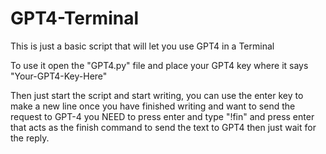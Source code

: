 # GPT4-Terminal
This is just a basic script that will let you use GPT4 in a Terminal

To use it open the "GPT4.py" file and place your GPT4 key where it says "Your-GPT4-Key-Here"

Then just start the script and start writing, you can use the enter key to make a new line
once you have finished writing and want to send the request to GPT-4 
you NEED to press enter and type "!fin" and press enter
that acts as the finish command to send the text to GPT4
then just wait for the reply.
